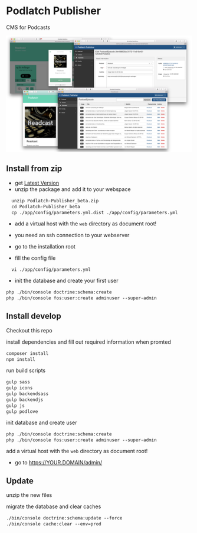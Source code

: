# Podlatch Publisher

CMS for Podcasts

![Podlatch Screenshots](https://raw.githubusercontent.com/Podlatch/Podlatch-Publisher/master/docs/podlatch.png)

##

## Install from zip

* get [Latest Version](https://github.com/Podlatch/Podlatch-Publisher/releases/download/0.5/podlatch-0-5.zip)
* unzip the package and add it to your webspace
```
  unzip Podlatch-Publisher_beta.zip 
  cd Podlatch-Publisher_beta
  cp ./app/config/parameters.yml.dist ./app/config/parameters.yml
```
* add a virtual host with the `web` directory as document root!


* you need an ssh connection to your webserver
* go to the installation root

* fill the config file
```
  vi ./app/config/parameters.yml
```
* init the database and create your first user
```
php ./bin/console doctrine:schema:create
php ./bin/console fos:user:create adminuser --super-admin
 ```

## Install develop

Checkout this repo

install dependencies and fill out required information when promted
```
composer install
npm install
```

run build scripts
```
gulp sass
gulp icons
gulp backendsass
gulp backendjs
gulp js
gulp podlove
```
init database and create user
```
php ./bin/console doctrine:schema:create
php ./bin/console fos:user:create adminuser --super-admin
```
add a virtual host with the `web` directory as document root!


* go to https://YOUR.DOMAIN/admin/


## Update

unzip the new files

migrate the database and clear caches
```
./bin/console doctrine:schema:update --force
./bin/console cache:clear --env=prod
```